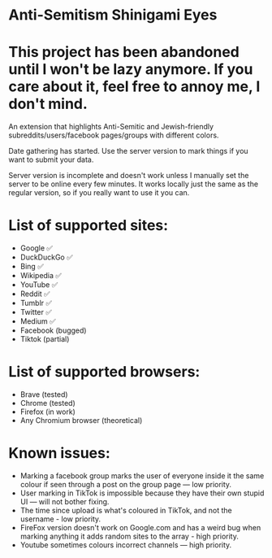 # Anti-Semitism Shinigami Eyes

# This project has been abandoned until I won't be lazy anymore. If you care about it, feel free to annoy me, I don't mind.
 
An extension that highlights Anti-Semitic and Jewish-friendly subreddits/users/facebook pages/groups with different colors.

Date gathering has started. Use the server version to mark things if you want to submit your data.

Server version is incomplete and doesn't work unless I manually set the server to be online every few minutes. It works locally just the same as the regular version, so if you really want to use it you can.

# List of supported sites:
* Google ✅
* DuckDuckGo ✅
* Bing ✅
* Wikipedia ✅
* YouTube ✅
* Reddit ✅
* Tumblr ✅
* Twitter ✅
* Medium ✅
* Facebook (bugged)
* Tiktok (partial)

# List of supported browsers:
* Brave (tested)
* Chrome (tested)
* Firefox (in work)
* Any Chromium browser (theoretical)

# Known issues:
* Marking a facebook group marks the user of everyone inside it the same colour if seen through a post on the group page — low priority.
* User marking in TikTok is impossible because they have their own stupid UI — will not bother fixing.
* The time since upload is what's coloured in TikTok, and not the username - low priority.
* FireFox version doesn't work on Google.com and has a weird bug when marking anything it adds random sites to the array - high priority.
* Youtube sometimes colours incorrect channels — high priority.
